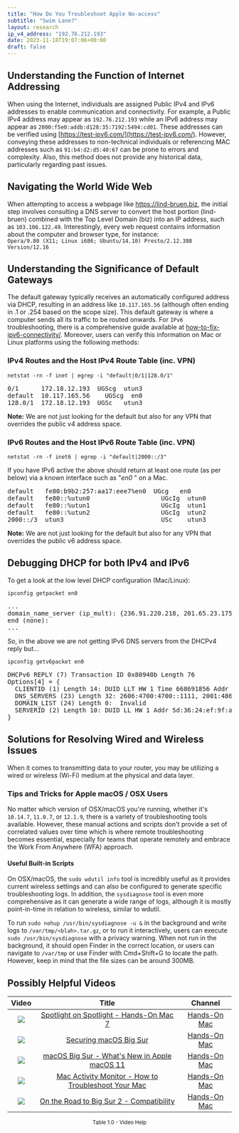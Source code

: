 ```yaml
---
title: "How Do You Troubleshoot Apple No-access"
subtitle: "Swim Lane?"
layout: research
ip_v4_address: "192.76.212.193"
date: 2023-11-18T19:07:06+00:00
draft: false
---
```


## Understanding the Function of Internet Addressing

When using the Internet, individuals are assigned Public IPv4 and IPv6 addresses to enable communication and connectivity. For example, a Public IPv4 address may appear as ```192.76.212.193``` while an IPv6 address may appear as ```2000:f5e0:addb:d128:35:7192:5494:cd01```. These addresses can be verified using [https://test-ipv6.com/](https://test-ipv6.com/). However, conveying these addresses to non-technical individuals or referencing MAC addresses such as ```91:b4:d2:d5:40:67``` can be prone to errors and complexity. Also, this method does not provide any historical data, particularly regarding past issues.
## Navigating the World Wide Web
When attempting to access a webpage like https://lind-bruen.biz, the initial step involves consulting a DNS server to convert the host portion (lind-bruen) combined with the Top Level Domain (biz) into an IP address, such as ```103.106.122.49```. Interestingly, every web request contains information about the computer and browser type, for instance: <br>```Opera/9.80 (X11; Linux i686; Ubuntu/14.10) Presto/2.12.388 Version/12.16```
## Understanding the Significance of Default Gateways
The default gateway typically receives an automatically configured address via DHCP, resulting in an address like ```10.117.165.56``` (although often ending in .1 or .254 based on the scope size). This default gateway is where a computer sends all its traffic to be routed onwards. For ```IPv6``` troubleshooting, there is a comprehensive guide available at [how-to-fix-ipv6-connectivity/](/blog/how-to-fix-ipv6-connectivity/). Moreover, users can verify this information on Mac or Linux platforms using the following methods: <br>
### IPv4 Routes and the Host IPv4 Route Table (inc. VPN)
```netstat -rn -f inet | egrep -i "default|0/1|128.0/1"```

<pre>
0/1      172.18.12.193  UGScg  utun3
default  10.117.165.56    UGScg  en0
128.0/1  172.18.12.193  UGSc   utun3</pre>

**Note:** We are not just looking for the default but also for any VPN that overrides the public v4 address space.

### IPv6 Routes and the Host IPv6 Route Table (inc. VPN)
```netstat -rn -f inet6 | egrep -i "default|2000::/3"```

If you have IPv6 active the above should return at least one route (as per below) via a known interface such as "_en0_ " on a Mac. 

<pre>
default   fe80:b9b2:257:aa17:eee7%en0  UGcg   en0
default   fe80::%utun0                   UGcIg  utun0
default   fe80::%utun1                   UGcIg  utun1
default   fe80::%utun2                   UGcIg  utun2
2000::/3  utun3                          USc    utun3</pre>

**Note:** We are not just looking for the default but also for any VPN that overrides the public v6 address space.
<br>

## Debugging DHCP for both IPv4 and IPv6

To get a look at the low level DHCP configuration (Mac/Linux): 

```ipconfig getpacket en0```

<pre>
...
domain_name_server (ip_mult): {236.91.220.218, 201.65.23.175}
end (none):
...</pre>

So, in the above we are not getting IPv6 DNS servers from the DHCPv4 reply but...

```ipconfig getv6packet en0```

<pre>
DHCPv6 REPLY (7) Transaction ID 0x80940b Length 76
Options[4] = {
  CLIENTID (1) Length 14: DUID LLT HW 1 Time 668691856 Addr 91:b4:d2:d5:40:67
  DNS_SERVERS (23) Length 32: 2606:4700:4700::1111, 2001:4860:4860::8844
  DOMAIN_LIST (24) Length 0:  Invalid
  SERVERID (2) Length 10: DUID LL HW 1 Addr 5d:36:24:ef:9f:a2
}</pre>




## Solutions for Resolving Wired and Wireless Issues
When it comes to transmitting data to your router, you may be utilizing a wired or wireless (Wi-Fi) medium at the physical and data layer.
### Tips and Tricks for Apple macOS / OSX Users
No matter which version of OSX/macOS you're running, whether it's ```10.14.7```, ```11.0.7```, or ```12.1.9```, there is a variety of troubleshooting tools available. However, these manual actions and scripts don't provide a set of correlated values over time which is where remote troubleshooting becomes essential, especially for teams that operate remotely and embrace the Work From Anywhere (WFA) approach.
#### Useful Built-in Scripts
On OSX/macOS, the ```sudo wdutil info``` tool is incredibly useful as it provides current wireless settings and can also be configured to generate specific troubleshooting logs. In addition, the ```sysdiagnose``` tool is even more comprehensive as it can generate a wide range of logs, although it is mostly point-in-time in relation to wireless, similar to wdutil.

To run ```sudo nohup /usr/bin/sysdiagnose -u &``` in the background and write logs to ```/var/tmp/<blah>.tar.gz```, or to run it interactively, users can execute ```sudo /usr/bin/sysdiagnose``` with a privacy warning. When not run in the background, it should open Finder in the correct location, or users can navigate to ```/var/tmp``` or use Finder with Cmd+Shift+G to locate the path. However, keep in mind that the file sizes can be around 300MB.
## Possibly Helpful Videos

<link href="/plugins/lity/css/lity.min.css" rel="stylesheet">
<script src="/plugins/lity/js/lity.min.js"></script>
<div class="table1-start"></div>

|Video | Title | Channel |
| :---: | :---: | :---: |
|<a href="https://www.youtube.com/watch?v=RslZ4W1EPqk" data-lity><img src="https://i.ytimg.com/vi/RslZ4W1EPqk/default.jpg" class="img-fluid"></a>|<a href="https://www.youtube.com/watch?v=RslZ4W1EPqk" data-lity>Spotlight on Spotlight - Hands-On Mac 7</a>|<a target="_blank" href="https://www.youtube.com/channel/UCg43DP8MdHVcl4rFK_delBg" >Hands-On Mac</a>|
|<a href="https://www.youtube.com/watch?v=7KdhJimuhNw" data-lity><img src="https://i.ytimg.com/vi/7KdhJimuhNw/default.jpg" class="img-fluid"></a>|<a href="https://www.youtube.com/watch?v=7KdhJimuhNw" data-lity>Securing macOS Big Sur</a>|<a target="_blank" href="https://www.youtube.com/channel/UCg43DP8MdHVcl4rFK_delBg" >Hands-On Mac</a>|
|<a href="https://www.youtube.com/watch?v=JMKi6o9kaZI" data-lity><img src="https://i.ytimg.com/vi/JMKi6o9kaZI/default.jpg" class="img-fluid"></a>|<a href="https://www.youtube.com/watch?v=JMKi6o9kaZI" data-lity>macOS Big Sur - What&#39;s New in Apple macOS 11</a>|<a target="_blank" href="https://www.youtube.com/channel/UCg43DP8MdHVcl4rFK_delBg" >Hands-On Mac</a>|
|<a href="https://www.youtube.com/watch?v=TWzWd_DiaJ0" data-lity><img src="https://i.ytimg.com/vi/TWzWd_DiaJ0/default.jpg" class="img-fluid"></a>|<a href="https://www.youtube.com/watch?v=TWzWd_DiaJ0" data-lity>Mac Activity Monitor - How to Troubleshoot Your Mac</a>|<a target="_blank" href="https://www.youtube.com/channel/UCg43DP8MdHVcl4rFK_delBg" >Hands-On Mac</a>|
|<a href="https://www.youtube.com/watch?v=HEbK-Tignuc" data-lity><img src="https://i.ytimg.com/vi/HEbK-Tignuc/default.jpg" class="img-fluid"></a>|<a href="https://www.youtube.com/watch?v=HEbK-Tignuc" data-lity>On the Road to Big Sur 2 - Compatibility</a>|<a target="_blank" href="https://www.youtube.com/channel/UCg43DP8MdHVcl4rFK_delBg" >Hands-On Mac</a>|

<center><small>Table 1.0 - Video Help</small></center>
 <br>
<div class="table1-end"></div>
<script type="text/javascript">
(function() {
    $('div.table1-start').nextUntil('div.table1-end', 'table').addClass('table thead-dark table-striped table-responsive rounded').attr('id', 't1');
    $('#t1').find('thead').addClass('thead-dark');
})();
</script>
